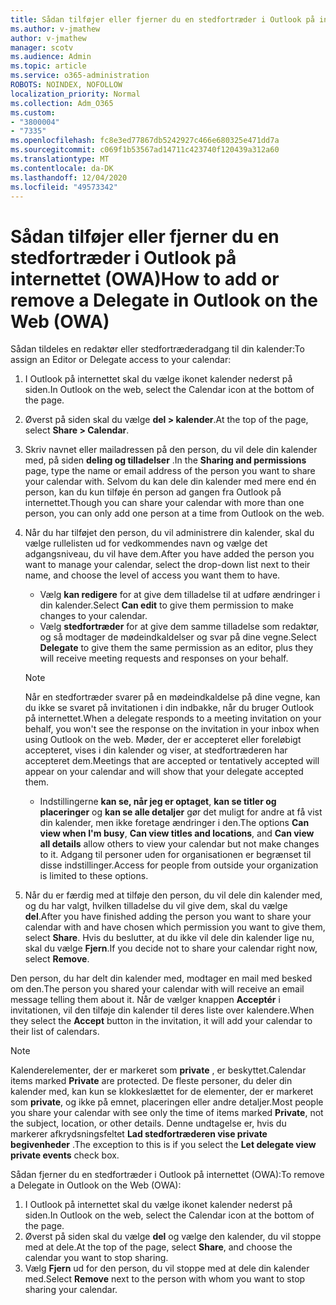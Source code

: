 ```yaml
---
title: Sådan tilføjer eller fjerner du en stedfortræder i Outlook på internettet (OWA)
ms.author: v-jmathew
author: v-jmathew
manager: scotv
ms.audience: Admin
ms.topic: article
ms.service: o365-administration
ROBOTS: NOINDEX, NOFOLLOW
localization_priority: Normal
ms.collection: Adm_O365
ms.custom:
- "3800004"
- "7335"
ms.openlocfilehash: fc8e3ed77867db5242927c466e680325e471dd7a
ms.sourcegitcommit: c069f1b53567ad14711c423740f120439a312a60
ms.translationtype: MT
ms.contentlocale: da-DK
ms.lasthandoff: 12/04/2020
ms.locfileid: "49573342"
---
```

# <a name="how-to-add-or-remove-a-delegate-in-outlook-on-the-web-owa"></a><span data-ttu-id="a67f3-102">Sådan tilføjer eller fjerner du en stedfortræder i Outlook på internettet (OWA)</span><span class="sxs-lookup"><span data-stu-id="a67f3-102">How to add or remove a Delegate in Outlook on the Web (OWA)</span></span>

<span data-ttu-id="a67f3-103">Sådan tildeles en redaktør eller stedfortræderadgang til din kalender:</span><span class="sxs-lookup"><span data-stu-id="a67f3-103">To assign an Editor or Delegate access to your calendar:</span></span>

1. <span data-ttu-id="a67f3-104">I Outlook på internettet skal du vælge ikonet kalender nederst på siden.</span><span class="sxs-lookup"><span data-stu-id="a67f3-104">In Outlook on the web, select the Calendar icon at the bottom of the page.</span></span>
2. <span data-ttu-id="a67f3-105">Øverst på siden skal du vælge **del > kalender**.</span><span class="sxs-lookup"><span data-stu-id="a67f3-105">At the top of the page, select **Share > Calendar**.</span></span>
3. <span data-ttu-id="a67f3-106">Skriv navnet eller mailadressen på den person, du vil dele din kalender med, på siden **deling og tilladelser** .</span><span class="sxs-lookup"><span data-stu-id="a67f3-106">In the **Sharing and permissions** page, type the name or email address of the person you want to share your calendar with.</span></span> <span data-ttu-id="a67f3-107">Selvom du kan dele din kalender med mere end én person, kan du kun tilføje én person ad gangen fra Outlook på internettet.</span><span class="sxs-lookup"><span data-stu-id="a67f3-107">Though you can share your calendar with more than one person, you can only add one person at a time from Outlook on the web.</span></span>
4. <span data-ttu-id="a67f3-108">Når du har tilføjet den person, du vil administrere din kalender, skal du vælge rullelisten ud for vedkommendes navn og vælge det adgangsniveau, du vil have dem.</span><span class="sxs-lookup"><span data-stu-id="a67f3-108">After you have added the person you want to manage your calendar, select the drop-down list next to their name, and choose the level of access you want them to have.</span></span>

    - <span data-ttu-id="a67f3-109">Vælg **kan redigere** for at give dem tilladelse til at udføre ændringer i din kalender.</span><span class="sxs-lookup"><span data-stu-id="a67f3-109">Select **Can edit** to give them permission to make changes to your calendar.</span></span>
    - <span data-ttu-id="a67f3-110">Vælg **stedfortræder** for at give dem samme tilladelse som redaktør, og så modtager de mødeindkaldelser og svar på dine vegne.</span><span class="sxs-lookup"><span data-stu-id="a67f3-110">Select **Delegate** to give them the same permission as an editor, plus they will receive meeting requests and responses on your behalf.</span></span>
    > [!NOTE]
    > <span data-ttu-id="a67f3-111">Når en stedfortræder svarer på en mødeindkaldelse på dine vegne, kan du ikke se svaret på invitationen i din indbakke, når du bruger Outlook på internettet.</span><span class="sxs-lookup"><span data-stu-id="a67f3-111">When a delegate responds to a meeting invitation on your behalf, you won't see the response on the invitation in your inbox when using Outlook on the web.</span></span> <span data-ttu-id="a67f3-112">Møder, der er accepteret eller foreløbigt accepteret, vises i din kalender og viser, at stedfortræderen har accepteret dem.</span><span class="sxs-lookup"><span data-stu-id="a67f3-112">Meetings that are accepted or tentatively accepted will appear on your calendar and will show that your delegate accepted them.</span></span>
    - <span data-ttu-id="a67f3-113">Indstillingerne **kan se, når jeg er optaget**, **kan se titler og placeringer** og **kan se alle detaljer** gør det muligt for andre at få vist din kalender, men ikke foretage ændringer i den.</span><span class="sxs-lookup"><span data-stu-id="a67f3-113">The options **Can view when I'm busy**, **Can view titles and locations**, and **Can view all details** allow others to view your calendar but not make changes to it.</span></span> <span data-ttu-id="a67f3-114">Adgang til personer uden for organisationen er begrænset til disse indstillinger.</span><span class="sxs-lookup"><span data-stu-id="a67f3-114">Access for people from outside your organization is limited to these options.</span></span>

5. <span data-ttu-id="a67f3-115">Når du er færdig med at tilføje den person, du vil dele din kalender med, og du har valgt, hvilken tilladelse du vil give dem, skal du vælge **del**.</span><span class="sxs-lookup"><span data-stu-id="a67f3-115">After you have finished adding the person you want to share your calendar with and have chosen which permission you want to give them, select **Share**.</span></span> <span data-ttu-id="a67f3-116">Hvis du beslutter, at du ikke vil dele din kalender lige nu, skal du vælge **Fjern**.</span><span class="sxs-lookup"><span data-stu-id="a67f3-116">If you decide not to share your calendar right now, select **Remove**.</span></span>

<span data-ttu-id="a67f3-117">Den person, du har delt din kalender med, modtager en mail med besked om den.</span><span class="sxs-lookup"><span data-stu-id="a67f3-117">The person you shared your calendar with will receive an email message telling them about it.</span></span> <span data-ttu-id="a67f3-118">Når de vælger knappen **Acceptér** i invitationen, vil den tilføje din kalender til deres liste over kalendere.</span><span class="sxs-lookup"><span data-stu-id="a67f3-118">When they select the **Accept** button in the invitation, it will add your calendar to their list of calendars.</span></span>

> [!NOTE]
> <span data-ttu-id="a67f3-119">Kalenderelementer, der er markeret som **private** , er beskyttet.</span><span class="sxs-lookup"><span data-stu-id="a67f3-119">Calendar items marked **Private** are protected.</span></span> <span data-ttu-id="a67f3-120">De fleste personer, du deler din kalender med, kan kun se klokkeslættet for de elementer, der er markeret som **private**, og ikke på emnet, placeringen eller andre detaljer.</span><span class="sxs-lookup"><span data-stu-id="a67f3-120">Most people you share your calendar with see only the time of items marked **Private**, not the subject, location, or other details.</span></span> <span data-ttu-id="a67f3-121">Denne undtagelse er, hvis du markerer afkrydsningsfeltet **Lad stedfortræderen vise private begivenheder** .</span><span class="sxs-lookup"><span data-stu-id="a67f3-121">The exception to this is if you select the **Let delegate view private events** check box.</span></span>

<span data-ttu-id="a67f3-122">Sådan fjerner du en stedfortræder i Outlook på internettet (OWA):</span><span class="sxs-lookup"><span data-stu-id="a67f3-122">To remove a Delegate in Outlook on the Web (OWA):</span></span>

1. <span data-ttu-id="a67f3-123">I Outlook på internettet skal du vælge ikonet kalender nederst på siden.</span><span class="sxs-lookup"><span data-stu-id="a67f3-123">In Outlook on the web, select the Calendar icon at the bottom of the page.</span></span>
2. <span data-ttu-id="a67f3-124">Øverst på siden skal du vælge **del** og vælge den kalender, du vil stoppe med at dele.</span><span class="sxs-lookup"><span data-stu-id="a67f3-124">At the top of the page, select **Share**, and choose the calendar you want to stop sharing.</span></span>
3. <span data-ttu-id="a67f3-125">Vælg **Fjern** ud for den person, du vil stoppe med at dele din kalender med.</span><span class="sxs-lookup"><span data-stu-id="a67f3-125">Select **Remove** next to the person with whom you want to stop sharing your calendar.</span></span>
